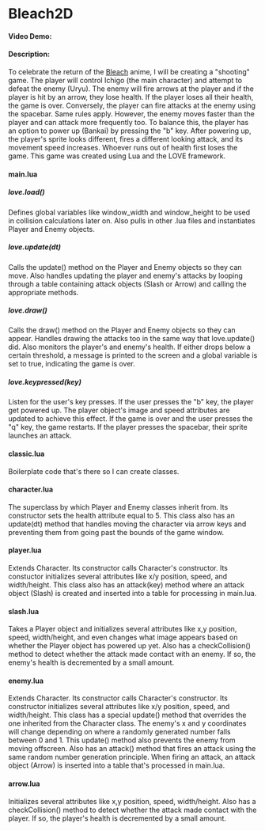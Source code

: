 # Bleach2D
#### Video Demo:  <URL HERE>
#### Description:
To celebrate the return of the [Bleach](https://en.wikipedia.org/wiki/Bleach_(TV_series)#Thousand-Year_Blood_War) anime, I will be creating a "shooting" game. The player will control Ichigo (the main character) and attempt to defeat the enemy (Uryu). The enemy will fire arrows at the player and if the player is hit by an arrow, they lose health. If the player loses all their health, the game is over. Conversely, the player can fire attacks at the enemy using the spacebar. Same rules apply. However, the enemy moves faster than the player and can attack more frequently too. To balance this, the player has an option to power up (Bankai) by pressing the "b" key. After powering up, the player's sprite looks different, fires a different looking attack, and its movement speed increases. Whoever runs out of health first loses the game. This game was created using Lua and the LOVE framework.

#### main.lua
##### love.load()
Defines global variables like window_width and window_height to be used in collision calculations later on. Also pulls in other .lua files and instantiates Player and Enemy objects.

##### love.update(dt)
Calls the update() method on the Player and Enemy objects so they can move. Also handles updating the player and enemy's attacks by looping through a table containing attack objects (Slash or Arrow) and calling the appropriate methods.

##### love.draw()
Calls the draw() method on the Player and Enemy objects so they can appear. Handles drawing the attacks too in the same way that love.update() did. Also monitors the player's and enemy's health. If either drops below a certain threshold, a message is printed to the screen and a global variable is set to true, indicating the game is over.

##### love.keypressed(key)
Listen for the user's key presses. If the user presses the "b" key, the player get powered up. The player object's image and speed attributes are updated to achieve this effect. If the game is over and the user presses the "q" key, the game restarts. If the player presses the spacebar, their sprite launches an attack.

#### classic.lua
Boilerplate code that's there so I can create classes.

#### character.lua
The superclass by which Player and Enemy classes inherit from. Its constructor sets the health attribute equal to 5. This class also has an update(dt) method that handles moving the character via arrow keys and preventing them from going past the bounds of the game window.

#### player.lua
Extends Character. Its constructor calls Character's constructor. Its constuctor initializes several attributes like x/y position, speed, and width/height. This class also has an attack(key) method where an attack object (Slash) is created and inserted into a table for processing in main.lua.

#### slash.lua
Takes a Player object and initializes several attributes like x,y position, speed, width/height, and even changes what image appears based on whether the Player object has powered up yet. Also has a checkCollision() method to detect whether the attack made contact with an enemy. If so, the enemy's health is decremented by a small amount.

#### enemy.lua
Extends Character. Its constructor calls Character's constructor. Its constructor initializes several attributes like x/y position, speed, and width/height. This class has a special update() method that overrides the one inherited from the Character class. The enemy's x and y coordinates will change depending on where a randomly generated number falls between 0 and 1. This update() method also prevents the enemy from moving offscreen. Also has an attack() method that fires an attack using the same random number generation principle. When firing an attack, an attack object (Arrow) is inserted into a table that's processed in main.lua.

#### arrow.lua
Initializes several attributes like x,y position, speed, width/height. Also has a checkCollision() method to detect whether the attack made contact with the player. If so, the player's health is decremented by a small amount.